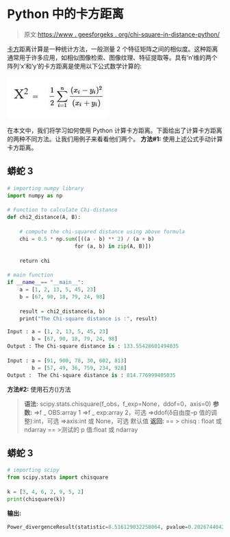 # Python 中的卡方距离

> 原文:[https://www . geesforgeks . org/chi-square-in-distance-python/](https://www.geeksforgeeks.org/chi-square-distance-in-python/)

[卡方](https://www.geeksforgeeks.org/chi-square-test-for-feature-selection-mathematical-explanation/)距离计算是一种统计方法，一般测量 2 个特征矩阵之间的相似度。这种距离通常用于许多应用，如相似图像检索、图像纹理、特征提取等。具有‘n’维的两个阵列‘x’和‘y’的卡方距离是使用以下公式数学计算的:

![](img/816be56d5ddde25850a1e779587d4e0a.png)

在本文中，我们将学习如何使用 Python 计算卡方距离。下面给出了计算卡方距离的两种不同方法。让我们用例子来看看他们两个。
**方法#1:** 使用上述公式手动计算卡方距离。

## 蟒蛇 3

```py
# importing numpy library
import numpy as np

# Function to calculate Chi-distance
def chi2_distance(A, B):

    # compute the chi-squared distance using above formula
    chi = 0.5 * np.sum([((a - b) ** 2) / (a + b)
                      for (a, b) in zip(A, B)])

    return chi

# main function
if __name__== "__main__":
    a = [1, 2, 13, 5, 45, 23]
    b = [67, 90, 18, 79, 24, 98]

    result = chi2_distance(a, b)
    print("The Chi-square distance is :", result)
```

```py
Input : a = [1, 2, 13, 5, 45, 23]
        b = [67, 90, 18, 79, 24, 98] 
Output : The Chi-square distance is : 133.55428601494035

Input : a = [91, 900, 78, 30, 602, 813]
        b = [57, 49, 36, 759, 234, 928]
Output :  The Chi-square distance is : 814.776999405035
```

**方法#2:** 使用石方()方法

> **语法:** scipy.stats.chisquare(f_obs，f_exp=None，ddof=0，axis=0)
> **参数:**
> =>f _ OBS:array 1
> =>f _ exp:array 2，可选
> =>ddof(δ自由度–p 值的调整):int，可选
> =>axis:int 或 None，可选
> 默认值
> **返回:**
> == > chisq : float 或 ndarray
> == >测试的 p 值:float 或 ndarray

## 蟒蛇 3

```py
# importing scipy
from scipy.stats import chisquare

k = [3, 4, 6, 2, 9, 5, 2]
print(chisquare(k))
```

**输出:**

```py
Power_divergenceResult(statistic=8.516129032258064, pvalue=0.20267440425509237)
```